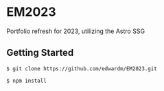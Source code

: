 # EM2023

Portfolio refresh for 2023, utilizing the Astro SSG

## Getting Started

```
$ git clone https://github.com/edwardm/EM2023.git
```

```npm
$ npm install
```
